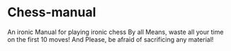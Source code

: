 # Chess-manual
An ironic Manual for playing ironic chess
By all Means, waste all your time on the first 10 moves!
And Please, be afraid of sacrificing any material!